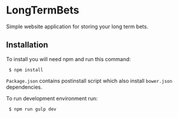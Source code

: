 # LongTermBets

Simple website application for storing your long term bets. 

## Installation

To install you will need npm and run this command:
```shell 
 $ npm install
```
`Package.json` contains postinstall script which also install `bower.json` dependencies.
 
 To run development environment run:
 ```shell 
  $ npm run gulp dev
 ```